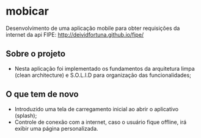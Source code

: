 # mobicar

Desenvolvimento de uma aplicação mobile para obter requisições da internet da api FIPE: http://deividfortuna.github.io/fipe/

## Sobre o projeto

- Nesta aplicação foi implementado os fundamentos da arquitetura limpa (clean architecture) e S.O.L.I.D para organização das funcionalidades;

## O que tem de novo
- Introduzido uma tela de carregamento inicial ao abrir o aplicativo (splash);
- Controle de conexão com a internet, caso o usuário fique offline, irá exibir uma página personalizada.

